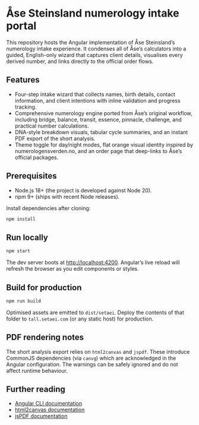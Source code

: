 # Åse Steinsland numerology intake portal

This repository hosts the Angular implementation of Åse Steinsland’s numerology intake experience. It condenses all of Åse’s calculators into a guided, English-only wizard that captures client details, visualises every derived number, and links directly to the official order flows.

## Features

* Four-step intake wizard that collects names, birth details, contact information, and client intentions with inline validation and progress tracking.
* Comprehensive numerology engine ported from Åse’s original workflow, including bridge, balance, transit, essence, pinnacle, challenge, and practical number calculations.
* DNA-style breakdown visuals, tabular cycle summaries, and an instant PDF export of the short analysis.
* Theme toggle for day/night modes, flat orange visual identity inspired by numerologensverden.no, and an order page that deep-links to Åse’s official packages.

## Prerequisites

* Node.js 18+ (the project is developed against Node 20).
* npm 9+ (ships with recent Node releases).

Install dependencies after cloning:

```bash
npm install
```

## Run locally

```bash
npm start
```

The dev server boots at <http://localhost:4200>. Angular’s live reload will refresh the browser as you edit components or styles.

## Build for production

```bash
npm run build
```

Optimised assets are emitted to `dist/setaei`. Deploy the contents of that folder to `tall.setaei.com` (or any static host) for production.

## PDF rendering notes

The short analysis export relies on `html2canvas` and `jspdf`. These introduce CommonJS dependencies (via `canvg`) which are acknowledged in the Angular configuration. The warnings can be safely ignored and do not affect runtime behaviour.

## Further reading

* [Angular CLI documentation](https://angular.io/cli)
* [html2canvas documentation](https://html2canvas.hertzen.com/)
* [jsPDF documentation](https://github.com/parallax/jsPDF)
